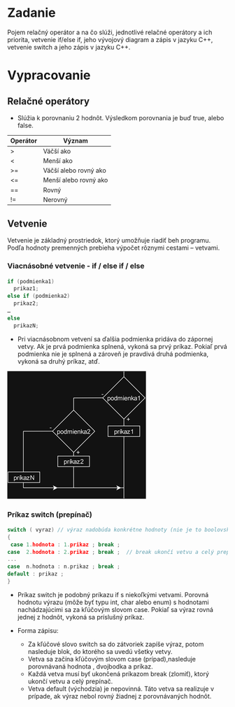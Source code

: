 # Zadanie

Pojem relačný operátor a na čo slúži, jednotlivé relačné operátory a ich priorita, vetvenie if/else if, jeho vývojový diagram a zápis v jazyku C++, vetvenie switch a jeho zápis v jazyku C++.

# Vypracovanie

## Relačné operátory

- Slúžia k porovnaniu 2 hodnôt. Výsledkom porovnania je buď true, alebo false.

| Operátor | Význam                |
| -------- | --------------------- |
| >        | Väčší ako             |
| <        | Menší ako             |
| >=       | Väčší alebo rovný ako |
| <=       | Menší alebo rovný ako |
| ==       | Rovný                 |
| !=       | Nerovný               |

## Vetvenie

Vetvenie je základný prostriedok, ktorý umožňuje riadiť beh programu. Podľa hodnoty premenných prebieha výpočet rôznymi cestami – vetvami.

### Viacnásobné vetvenie - if / else if / else

```cpp
if (podmienka1)
  prikaz1;
else if (podmienka2)
  prikaz2;
…
else
  prikazN;
```

- Pri viacnásobnom vetvení sa ďalšia podmienka pridáva do zápornej vetvy. Ak je prvá podmienka splnená, vykoná sa prvý príkaz. Pokiaľ prvá podmienka nie je splnená a zároveň je pravdivá druhá podmienka, vykoná sa druhý príkaz, atď.

![no hej](if-else-if.png)

### Príkaz switch (prepínač)

```cpp
switch ( vyraz) // výraz nadobúda konkrétne hodnoty (nie je to boolovský výraz)
{
 case 1.hodnota : 1.prikaz ; break ;
case  2.hodnota : 2.prikaz ; break ;  // break ukončí vetvu a celý prepínač
...
case  n.hodnota : n.prikaz ; break ;
default : prikaz ;
}
```

- Príkaz switch je podobný príkazu if s niekoľkými vetvami. Porovná hodnotu výrazu (môže byť typu int, char alebo enum) s hodnotami nachádzajúcimi sa za kľúčovým slovom case. Pokiaľ sa výraz rovná jednej z hodnôt, vykoná sa príslušný príkaz.

- Forma zápisu:
  - Za kľúčové slovo switch sa do zátvoriek zapíše výraz, potom nasleduje blok, do ktorého sa uvedú všetky vetvy.
  - Vetva sa začína kľúčovým slovom case (prípad),nasleduje porovnávaná hodnota , dvojbodka a príkaz.
  - Každá vetva musí byť ukončená príkazom break (zlomiť), ktorý ukončí vetvu a celý prepínač.
  - Vetva default (východzia) je nepovinná. Táto vetva sa realizuje v prípade, ak výraz nebol rovný žiadnej z porovnávaných hodnôt.
